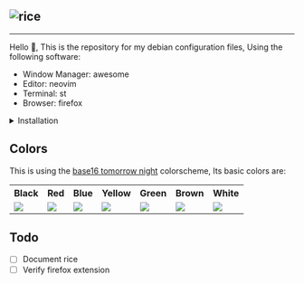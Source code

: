 ![rice](https://i.ibb.co/bPyHyT2/s2.png)
---
---

Hello 👋, This is the repository for my debian configuration files,
Using the following software:
- Window Manager: awesome
- Editor: neovim
- Terminal: st
- Browser: firefox


<details>
<summary>Installation</summary>
<p>

```sh
git clone --depth 1 https://github.com/undefinedDarkness/rice.git # Clone The Repository
cd rice
make pre-instalL
```

### Firefox Tabs
1. Toggle [Firefox Extension Verification](https://stackoverflow.com/questions/31952727/how-can-i-disable-signature-checking-for-firefox-add-on)
2. Flip `svg.context-properties.content.enabled` to true (Important for Firefox CSS)
3. Flip `toolkit.legacyUserProfileCustomizations.stylesheets` to true (Important for Firefox CSS)
4. Run `make install` in ./misc/extension
5. Install extension from ./misc/extension/ext.zip (Install from file)

</p>
</details>

## Colors
This is using the [base16 tomorrow night](http://gg.gg/vyf7h) colorscheme, Its basic colors are:
<table>
<tr>
<th>Black</th>
<th>Red</th>
<th>Blue</th>
<th>Yellow</th>
<th>Green</th>
<th>Brown</th>
<th>White</th>
</tr>
<tr>
<td><img src="https://via.placeholder.com/50/1d1f21/000000?text=+"/></td>
<td><img src="https://via.placeholder.com/50/cc6666/000000?text=+"/></td>
<td><img src="https://via.placeholder.com/50/8abeb7/000000?text=+"/></td>
<td><img src="https://via.placeholder.com/50/f0c674/000000?text=+"/></td>
<td><img src="https://via.placeholder.com/50/b5bd68/000000?text=+"/></td>
<td><img src="https://via.placeholder.com/50/a3685a/000000?text=+"/></td>
<td><img src="https://via.placeholder.com/50/e0e0e0/000000?text=+"/></th>
</tr>
</table>


## Todo
- [ ] Document rice
- [ ] Verify firefox extension
